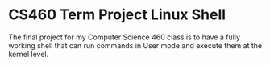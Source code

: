 # CS460 Term Project Linux Shell

The final project for my Computer Science 460 class is to have a fully working shell that can run commands in User mode and execute them at the kernel level.